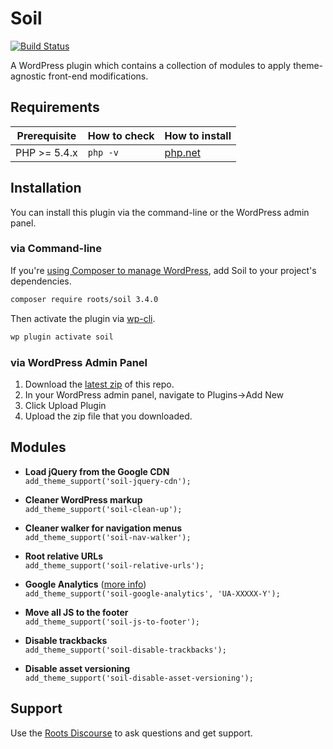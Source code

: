 # Soil
[![Build Status](https://travis-ci.org/roots/soil.svg)](https://travis-ci.org/roots/soil)

A WordPress plugin which contains a collection of modules to apply theme-agnostic front-end modifications.

## Requirements

<table>
  <thead>
    <tr>
      <th>Prerequisite</th>
      <th>How to check</th>
      <th>How to install</th>
    </tr>
  </thead>
  <tbody>
    <tr>
      <td>PHP &gt;= 5.4.x</td>
      <td><code>php -v</code></td>
      <td>
        <a href="http://php.net/manual/en/install.php">php.net</a>
      </td>
    </tr>
  </tbody>
</table>

## Installation

You can install this plugin via the command-line or the WordPress admin panel.

### via Command-line

If you're [using Composer to manage WordPress](https://roots.io/using-composer-with-wordpress/), add Soil to your project's dependencies.

```sh
composer require roots/soil 3.4.0
```

Then activate the plugin via [wp-cli](http://wp-cli.org/commands/plugin/activate/).

```sh
wp plugin activate soil
```

### via WordPress Admin Panel

1. Download the [latest zip](https://github.com/roots/soil/archive/master.zip) of this repo.
2. In your WordPress admin panel, navigate to Plugins->Add New
3. Click Upload Plugin
4. Upload the zip file that you downloaded.

## Modules

* **Load jQuery from the Google CDN**<br>
  `add_theme_support('soil-jquery-cdn');`

* **Cleaner WordPress markup**<br>
  `add_theme_support('soil-clean-up');`

* **Cleaner walker for navigation menus**<br>
  `add_theme_support('soil-nav-walker');`

* **Root relative URLs**<br>
  `add_theme_support('soil-relative-urls');`

* **Google Analytics** ([more info](https://github.com/roots/soil/wiki/Google-Analytics))<br>
  `add_theme_support('soil-google-analytics', 'UA-XXXXX-Y');`

* **Move all JS to the footer**<br>
  `add_theme_support('soil-js-to-footer');`

* **Disable trackbacks**<br>
  `add_theme_support('soil-disable-trackbacks');`

* **Disable asset versioning**<br>
  `add_theme_support('soil-disable-asset-versioning');`

## Support

Use the [Roots Discourse](https://discourse.roots.io/) to ask questions and get support.
